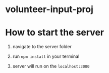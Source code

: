 # volunteer-input-proj

# How to start the server

1. navigate to the server folder

2. run `npm install` in your terminal

3. server will run on the `localhost:3000`
